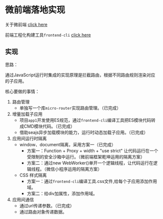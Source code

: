 # 微前端落地实现

关于微前端 [click here](https://github.com/cengbin/web-blog/tree/master/1.2%20%E5%BE%AE%E5%89%8D%E7%AB%AF)

前端工程化构建工具`frontend-cli` [click here](https://github.com/tianfusangai/frontend-cli)

## 实现

思路：

通过JavaScript运行时集成的实现原理是拦截路由，根据不同路由规则渲染对应的子应用。

核心要做的事情：

1. 路由管理
    * 单独写一个库`micro-router`实现路由管理。（已完成）
2. 增量加载子应用
    * 项目`app1`开发使用ES规范，通过`frontend-cli`编译工具把ES模块代码转成CMD模块代码。（已完成）
    * 借助seajs异步加载模块的能力，运行时动态加载子应用。（已完成）
3. 应用间运行时隔离
    * window、document隔离，采用方案一（已完成）
        * 方案一：Function + Proxy + width + "use strict" 让代码运行在一个受限制的安全沙箱中运行。（微前端框架乾坤运用的隔离方案）
        * 方案二：通过new WebWorker()单开一个逻辑线程，让代码运行在逻辑线程。（微信小程序运用的隔离方案）
    * CSS 样式隔离
        * 方案一：通过`frontend-cli`编译工具.css文件,给每个子应用添加作用域。
        * 方案二：给div加属性，添加作用域。
4. 应用间通信
    * 通过url传递参数。（已完成）
    * 通过路由对象传递数据。
